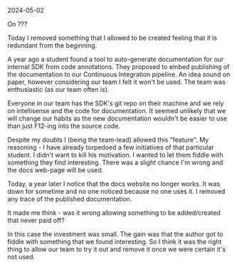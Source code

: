 2024-05-02

On ???

Today I removed something that I allowed to be created feeling that it is redundant from the beginning.

A year ago a student found a tool to auto-generate documentation for our internal SDK from code annotations. They proposed to embed publishing of the documentation to our Continuous Integration pipeline. An idea sound on paper, however considering our team I felt it won't be used. The team was enthusiastic (as our team often is).

Everyone in our team has the SDK's git repo on their machine and we rely on intellisense and the code for documentation. It seemed unlikely that we will change our habits as the new documentation wouldn't be easier to use than just F12-ing into the source code.

Despite my doubts I (being the team-lead) allowed this "feature". My reasoning - I have already torpedoed a few initiatives of that particular student. I didn't want to kill his motivation. I wanted to let them fiddle with something they find interesting. There was a slight chance I'm wrong and the docs web-page will be used.

Today, a year later I notice that the docs website no longer works. It was down for sometime and no one noticed because no one uses it. I removed any trace of the published documentation.

It made me think - was it wrong allowing something to be added/created that never paid off?

In this case the investment was small. The gain was that the author got to fiddle with something that we found interesting. So I think it was the right thing to allow our team to try it out and remove it once we were certain it's not used.

